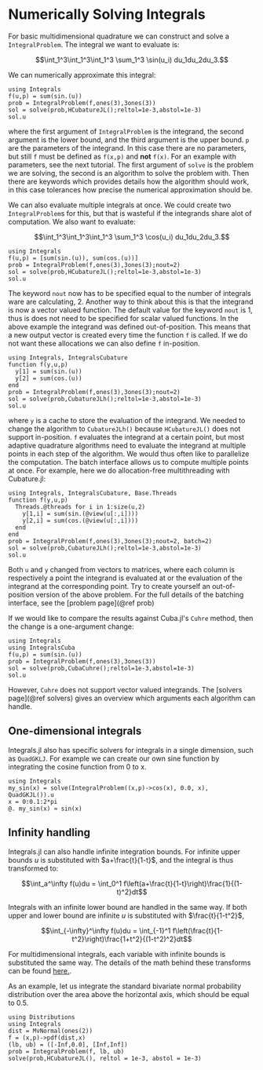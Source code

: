 # Numerically Solving Integrals

For basic multidimensional quadrature we can construct and solve a `IntegralProblem`.
The integral we want to evaluate is:
```math
\int_1^3\int_1^3\int_1^3 \sum_1^3 \sin(u_i) du_1du_2du_3.
```
We can numerically approximate this integral:
``` @example integrate1
using Integrals
f(u,p) = sum(sin.(u))
prob = IntegralProblem(f,ones(3),3ones(3))
sol = solve(prob,HCubatureJL();reltol=1e-3,abstol=1e-3)
sol.u
```
where the first argument of `IntegralProblem` is the integrand,
the second argument is the lower bound, and the third argument is the upper bound.
`p` are the parameters of the integrand. In this case there are no parameters,
but still `f` must be defined as `f(x,p)` and **not** `f(x)`.
For an example with parameters, see the next tutorial.
The first argument of `solve` is the problem we are solving,
the second is an algorithm to solve the problem with.
Then there are keywords which provides details how the algorithm should work,
in this case tolerances how precise the numerical approximation should be.

We can also evaluate multiple integrals at once.
We could create two `IntegralProblem`s for this,
but that is wasteful if the integrands share alot of computation.
We also want to evaluate:
```math
\int_1^3\int_1^3\int_1^3 \sum_1^3 \cos(u_i) du_1du_2du_3.
```
``` @example integrate2
using Integrals
f(u,p) = [sum(sin.(u)), sum(cos.(u))]
prob = IntegralProblem(f,ones(3),3ones(3);nout=2)
sol = solve(prob,HCubatureJL();reltol=1e-3,abstol=1e-3)
sol.u
```
The keyword `nout` now has to be specified equal to the number of integrals ware are calculating, 2.
Another way to think about this is that the integrand is now a vector valued function.
The default value for the keyword `nout` is 1,
thus is does not need to be specified for scalar valued functions.
In the above example the integrand was defined out-of-position.
This means that a new output vector is created every time the function `f` is called.
If we do not  want these allocations we can also define `f` in-position.
``` @example integrate3
using Integrals, IntegralsCubature
function f(y,u,p)
  y[1] = sum(sin.(u))
  y[2] = sum(cos.(u))
end
prob = IntegralProblem(f,ones(3),3ones(3);nout=2)
sol = solve(prob,CubatureJLh();reltol=1e-3,abstol=1e-3)
sol.u
```
where `y` is a cache to store the evaluation of the integrand.
We needed to change the algorithm to `CubatureJLh()`
because `HCubatureJL()` does not support in-position.
`f` evaluates the integrand at a certain point,
but most adaptive quadrature algorithms need to evaluate the integrand at multiple points
in each step of the algorithm.
We would thus often like to parallelize the computation.
The batch interface allows us to compute multiple points at once.
For example, here we do allocation-free multithreading with Cubature.jl:
``` @example integrate4
using Integrals, IntegralsCubature, Base.Threads
function f(y,u,p)
  Threads.@threads for i in 1:size(u,2)
    y[1,i] = sum(sin.(@view(u[:,i])))
    y[2,i] = sum(cos.(@view(u[:,i])))
  end
end
prob = IntegralProblem(f,ones(3),3ones(3);nout=2, batch=2)
sol = solve(prob,CubatureJLh();reltol=1e-3,abstol=1e-3)
sol.u
```
Both `u` and `y` changed from vectors to matrices,
where each column is respectively a point the integrand is evaluated at or
the evaluation of the integrand at the corresponding point.
Try to create yourself an out-of-position version of the above problem.
For the full details of the batching interface, see the [problem page](@ref prob)

If we would like to compare the results against Cuba.jl's `Cuhre` method, then
the change is a one-argument change:

``` @example integrate5
using Integrals
using IntegralsCuba
f(u,p) = sum(sin.(u))
prob = IntegralProblem(f,ones(3),3ones(3))
sol = solve(prob,CubaCuhre();reltol=1e-3,abstol=1e-3)
sol.u
```
However, `Cuhre` does not support vector valued integrands.
The [solvers page](@ref solvers) gives an overview which arguments each algorithm can handle.

## One-dimensional integrals

Integrals.jl also has specific solvers for integrals in a single dimension, such as `QuadGKLJ`.
For example we can create our own sine function by integrating the cosine function from 0 to x.

``` @example integrate6
using Integrals
my_sin(x) = solve(IntegralProblem((x,p)->cos(x), 0.0, x), QuadGKJL()).u
x = 0:0.1:2*pi
@. my_sin(x) ≈ sin(x)
```

## Infinity handling

Integrals.jl can also handle infinite integration bounds.
For infinite upper bounds $u$ is substituted with $a+\frac{t}{1-t}$,
and the integral is thus transformed to:
```math
\int_a^\infty f(u)du = \int_0^1 f\left(a+\frac{t}{1-t}\right)\frac{1}{(1-t)^2}dt
```
Integrals with an infinite lower bound are handled in the same way.
If both upper and lower bound are infinite $u$ is substituted with $\frac{t}{1-t^2}$,
```math
\int_{-\infty}^\infty f(u)du = \int_{-1}^1 f\left(\frac{t}{1-t^2}\right)\frac{1+t^2}{(1-t^2)^2}dt
```
For multidimensional integrals, each variable with infinite bounds is substituted the same way.
The details of the math behind these transforms can be found
[here.](https://en.wikipedia.org/wiki/Integration_by_substitution#Substitution_for_multiple_variables).

As an example, let us integrate the standard bivariate normal probability distribution
over the area above the horizontal axis, which should be equal to $0.5$.

``` @example integrate6
using Distributions
using Integrals
dist = MvNormal(ones(2))
f = (x,p)->pdf(dist,x)
(lb, ub) = ([-Inf,0.0], [Inf,Inf])
prob = IntegralProblem(f, lb, ub)
solve(prob,HCubatureJL(), reltol = 1e-3, abstol = 1e-3)
```